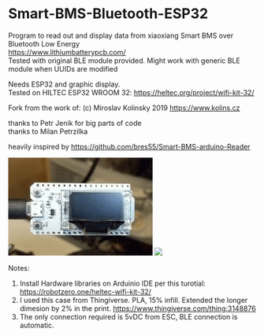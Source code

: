 # Smart-BMS-Bluetooth-ESP32
Program to read out and display data from xiaoxiang Smart BMS over Bluetooth Low Energy  
https://www.lithiumbatterypcb.com/  
Tested with original BLE module provided. Might work with generic BLE module when UUIDs are modified  

Needs ESP32 and graphic display.  
Tested on HILTEC ESP32 WROOM 32: https://heltec.org/project/wifi-kit-32/

Fork from the work of: (c) Miroslav Kolinsky 2019  https://www.kolins.cz  

thanks to Petr Jenik for big parts of code  
thanks to Milan Petrzilka  

heavily inspired by https://github.com/bres55/Smart-BMS-arduino-Reader  


![](esp32.gif)
![](esp32.jpg)

Notes:  
1. Install Hardware libraries on Arduinio IDE per this turotial: https://robotzero.one/heltec-wifi-kit-32/
2. I used this case from Thingiverse.  PLA, 15% infill.  Extended the longer dimesion by 2% in the print. https://www.thingiverse.com/thing:3148876
3. The only connection required is 5vDC from ESC, BLE connection is automatic.


